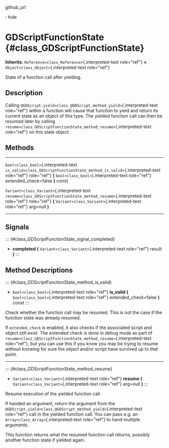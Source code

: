 github\_url

:   hide

GDScriptFunctionState {#class_GDScriptFunctionState}
=====================

**Inherits:** `Reference<class_Reference>`{.interpreted-text role="ref"}
**\<** `Object<class_Object>`{.interpreted-text role="ref"}

State of a function call after yielding.

Description
-----------

Calling
`@GDScript.yield<class_@GDScript_method_yield>`{.interpreted-text
role="ref"} within a function will cause that function to yield and
return its current state as an object of this type. The yielded function
call can then be resumed later by calling
`resume<class_GDScriptFunctionState_method_resume>`{.interpreted-text
role="ref"} on this state object.

Methods
-------

  -------------------------------------------- ---------------------------------------------------------------------------
  `bool<class_bool>`{.interpreted-text         `is_valid<class_GDScriptFunctionState_method_is_valid>`{.interpreted-text
  role="ref"}                                  role="ref"} **(** `bool<class_bool>`{.interpreted-text role="ref"}
                                               extended\_check=false **)** const

  `Variant<class_Variant>`{.interpreted-text   `resume<class_GDScriptFunctionState_method_resume>`{.interpreted-text
  role="ref"}                                  role="ref"} **(** `Variant<class_Variant>`{.interpreted-text role="ref"}
                                               arg=null **)**
  -------------------------------------------- ---------------------------------------------------------------------------

Signals
-------

::: {#class_GDScriptFunctionState_signal_completed}
-   **completed** **(** `Variant<class_Variant>`{.interpreted-text
    role="ref"} result **)**
:::

Method Descriptions
-------------------

::: {#class_GDScriptFunctionState_method_is_valid}
-   `bool<class_bool>`{.interpreted-text role="ref"} **is\_valid** **(**
    `bool<class_bool>`{.interpreted-text role="ref"}
    extended\_check=false **)** const
:::

Check whether the function call may be resumed. This is not the case if
the function state was already resumed.

If `extended_check` is enabled, it also checks if the associated script
and object still exist. The extended check is done in debug mode as part
of `resume<class_GDScriptFunctionState_method_resume>`{.interpreted-text
role="ref"}, but you can use this if you know you may be trying to
resume without knowing for sure the object and/or script have survived
up to that point.

------------------------------------------------------------------------

::: {#class_GDScriptFunctionState_method_resume}
-   `Variant<class_Variant>`{.interpreted-text role="ref"} **resume**
    **(** `Variant<class_Variant>`{.interpreted-text role="ref"}
    arg=null **)**
:::

Resume execution of the yielded function call.

If handed an argument, return the argument from the
`@GDScript.yield<class_@GDScript_method_yield>`{.interpreted-text
role="ref"} call in the yielded function call. You can pass e.g. an
`Array<class_Array>`{.interpreted-text role="ref"} to hand multiple
arguments.

This function returns what the resumed function call returns, possibly
another function state if yielded again.
